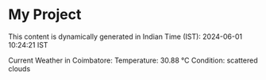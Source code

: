 # My Project

This content is dynamically generated in Indian Time (IST): 2024-06-01 10:24:21 IST


Current Weather in Coimbatore:
Temperature: 30.88 °C
Condition: scattered clouds
